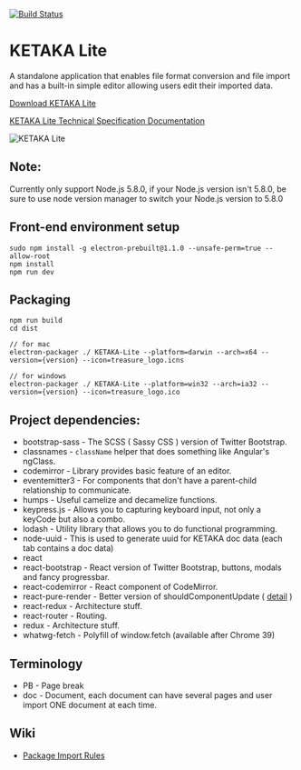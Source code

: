 [![Build Status](https://travis-ci.org/karmapa/ketaka-lite.svg?branch=master)](https://travis-ci.org/karmapa/ketaka-lite)
# KETAKA Lite
 A standalone application that enables file format conversion and file import and has a built-in simple editor allowing users edit their imported data.
 
[Download KETAKA Lite](https://goo.gl/Q851bH)

[KETAKA Lite Technical Specification Documentation](https://github.com/kmsheng/ketaka-lite/blob/master/assets/files/documentation/Ketaka%20Lite%20Techinical%20Documentation%20v1.2.pdf)

![KETAKA Lite](https://raw.githubusercontent.com/kmsheng/ketaka-lite/master/assets/files/documentation/ketaka-lite-explain.png)

## Note:
Currently only support Node.js 5.8.0,
if your Node.js version isn't 5.8.0,
be sure to use node version manager to switch your Node.js version to 5.8.0

## Front-end environment setup
```
sudo npm install -g electron-prebuilt@1.1.0 --unsafe-perm=true --allow-root
npm install
npm run dev
```

## Packaging
```
npm run build
cd dist

// for mac
electron-packager ./ KETAKA-Lite --platform=darwin --arch=x64 --version={version} --icon=treasure_logo.icns

// for windows
electron-packager ./ KETAKA-Lite --platform=win32 --arch=ia32 --version={version} --icon=treasure_logo.ico
```

## Project dependencies:

* bootstrap-sass - The SCSS ( Sassy CSS ) version of Twitter Bootstrap.
* classnames - `className` helper that does something like Angular's ngClass.
* codemirror - Library provides basic feature of an editor.
* eventemitter3 - For components that don't have a parent-child relationship to communicate.
* humps - Useful camelize and decamelize functions.
* keypress.js - Allows you to capturing keyboard input, not only a keyCode but also a combo.
* lodash - Utility library that allows you to do functional programming.
* node-uuid - This is used to generate uuid for KETAKA doc data (each tab contains a doc data)
* react
* react-bootstrap - React version of Twitter Bootstrap, buttons, modals and fancy progressbar.
* react-codemirror - React component of CodeMirror.
* react-pure-render - Better version of shouldComponentUpdate ( [detail](https://facebook.github.io/react/docs/pure-render-mixin.html) )
* react-redux - Architecture stuff.
* react-router - Routing.
* redux - Architecture stuff.
* whatwg-fetch - Polyfill of window.fetch (available after Chrome 39)


## Terminology
* PB - Page break
* doc - Document, each document can have several pages and user import ONE document at each time.

## Wiki
* [Package Import Rules](https://github.com/kmsheng/ketaka-lite/wiki/Package-Import-Rules)
